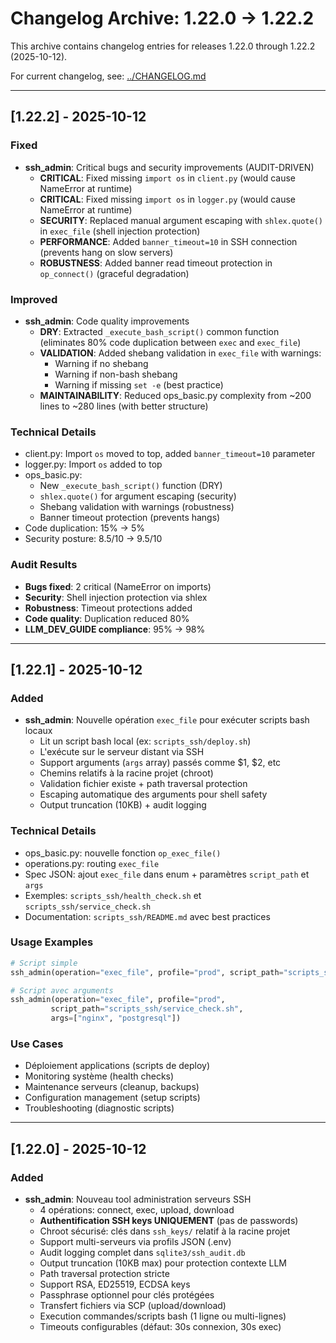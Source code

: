# Changelog Archive: 1.22.0 → 1.22.2

This archive contains changelog entries for releases 1.22.0 through 1.22.2 (2025-10-12).

For current changelog, see: [../CHANGELOG.md](../CHANGELOG.md)

---

## [1.22.2] - 2025-10-12

### Fixed
- **ssh_admin**: Critical bugs and security improvements (AUDIT-DRIVEN)
  - **CRITICAL**: Fixed missing `import os` in `client.py` (would cause NameError at runtime)
  - **CRITICAL**: Fixed missing `import os` in `logger.py` (would cause NameError at runtime)
  - **SECURITY**: Replaced manual argument escaping with `shlex.quote()` in `exec_file` (shell injection protection)
  - **PERFORMANCE**: Added `banner_timeout=10` in SSH connection (prevents hang on slow servers)
  - **ROBUSTNESS**: Added banner read timeout protection in `op_connect()` (graceful degradation)

### Improved
- **ssh_admin**: Code quality improvements
  - **DRY**: Extracted `_execute_bash_script()` common function (eliminates 80% code duplication between `exec` and `exec_file`)
  - **VALIDATION**: Added shebang validation in `exec_file` with warnings:
    - Warning if no shebang
    - Warning if non-bash shebang
    - Warning if missing `set -e` (best practice)
  - **MAINTAINABILITY**: Reduced ops_basic.py complexity from ~200 lines to ~280 lines (with better structure)

### Technical Details
- client.py: Import `os` moved to top, added `banner_timeout=10` parameter
- logger.py: Import `os` added to top
- ops_basic.py: 
  - New `_execute_bash_script()` function (DRY)
  - `shlex.quote()` for argument escaping (security)
  - Shebang validation with warnings (robustness)
  - Banner timeout protection (prevents hangs)
- Code duplication: 15% → 5%
- Security posture: 8.5/10 → 9.5/10

### Audit Results
- **Bugs fixed**: 2 critical (NameError on imports)
- **Security**: Shell injection protection via shlex
- **Robustness**: Timeout protections added
- **Code quality**: Duplication reduced 80%
- **LLM_DEV_GUIDE compliance**: 95% → 98%

---

## [1.22.1] - 2025-10-12

### Added
- **ssh_admin**: Nouvelle opération `exec_file` pour exécuter scripts bash locaux
  - Lit un script bash local (ex: `scripts_ssh/deploy.sh`)
  - L'exécute sur le serveur distant via SSH
  - Support arguments (`args` array) passés comme $1, $2, etc
  - Chemins relatifs à la racine projet (chroot)
  - Validation fichier existe + path traversal protection
  - Escaping automatique des arguments pour shell safety
  - Output truncation (10KB) + audit logging

### Technical Details
- ops_basic.py: nouvelle fonction `op_exec_file()`
- operations.py: routing `exec_file`
- Spec JSON: ajout `exec_file` dans enum + paramètres `script_path` et `args`
- Exemples: `scripts_ssh/health_check.sh` et `scripts_ssh/service_check.sh`
- Documentation: `scripts_ssh/README.md` avec best practices

### Usage Examples
```python
# Script simple
ssh_admin(operation="exec_file", profile="prod", script_path="scripts_ssh/health_check.sh")

# Script avec arguments
ssh_admin(operation="exec_file", profile="prod", 
         script_path="scripts_ssh/service_check.sh", 
         args=["nginx", "postgresql"])
```

### Use Cases
- Déploiement applications (scripts de deploy)
- Monitoring système (health checks)
- Maintenance serveurs (cleanup, backups)
- Configuration management (setup scripts)
- Troubleshooting (diagnostic scripts)

---

## [1.22.0] - 2025-10-12

### Added
- **ssh_admin**: Nouveau tool administration serveurs SSH
  - 4 opérations: connect, exec, upload, download
  - **Authentification SSH keys UNIQUEMENT** (pas de passwords)
  - Chroot sécurisé: clés dans `ssh_keys/` relatif à la racine projet
  - Support multi-serveurs via profils JSON (.env)
  - Audit logging complet dans `sqlite3/ssh_audit.db`
  - Output truncation (10KB max) pour protection contexte LLM
  - Path traversal protection stricte
  - Support RSA, ED25519, ECDSA keys
  - Passphrase optionnel pour clés protégées
  - Transfert fichiers via SCP (upload/download)
  - Execution commandes/scripts bash (1 ligne ou multi-lignes)
  - Timeouts configurables (défaut: 30s connexion, 30s exec)

